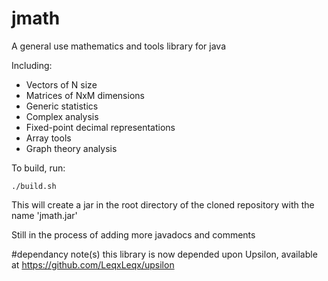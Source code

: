 # jmath
A general use mathematics and tools library for java

Including:

- Vectors of N size
- Matrices of NxM dimensions
- Generic statistics
- Complex analysis
- Fixed-point decimal representations
- Array tools
- Graph theory analysis


To build, run:

	./build.sh

This will create a jar in the root directory
of the cloned repository with the name 'jmath.jar'


Still in the process of adding more javadocs and comments

#dependancy note(s)
this library is now depended upon Upsilon, available at 
https://github.com/LeqxLeqx/upsilon
